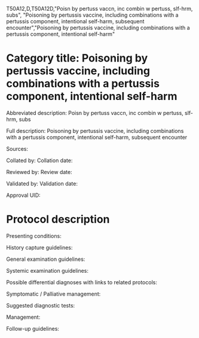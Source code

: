T50A12,D,T50A12D,"Poisn by pertuss vaccn, inc combin w pertuss, slf-hrm, subs", "Poisoning by pertussis vaccine, including combinations with a pertussis component, intentional self-harm, subsequent encounter","Poisoning by pertussis vaccine, including combinations with a pertussis component, intentional self-harm"
# Category title: Poisoning by pertussis vaccine, including combinations with a pertussis component, intentional self-harm

Abbreviated description: Poisn by pertuss vaccn, inc combin w pertuss, slf-hrm, subs

Full description: Poisoning by pertussis vaccine, including combinations with a pertussis component, intentional self-harm, subsequent encounter

Sources:

Collated by:
Collation date:

Reviewed by:
Review date:

Validated by:
Validation date:

Approval UID:

# Protocol description

Presenting conditions:

History capture guidelines:

General examination guidelines:

Systemic examination guidelines:

Possible differential diagnoses with links to related protocols:

Symptomatic / Palliative management:

Suggested diagnostic tests:

Management:

Follow-up guidelines:
